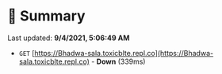 # 📖 Summary
Last updated: **9/4/2021, 5:06:49 AM**

- `GET` [https://Bhadwa-sala.toxicblte.repl.co](https://Bhadwa-sala.toxicblte.repl.co) - **Down** (339ms)
